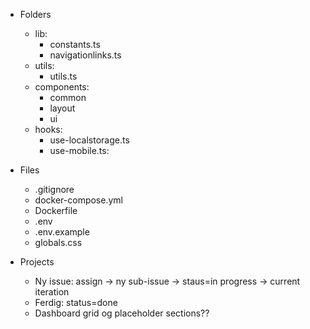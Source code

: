 - Folders

  - lib:
    - constants.ts
    - navigationlinks.ts
  - utils:
    - utils.ts
    <!-- Additionally also add domain/utility.ts; eg. conversion/bytes.ts conversion/date-to-string.ts ... -->
  - components:
    - common
    - layout <!-- Example of using domain/component -->
    - ui <!-- Used by shadcn/ui -->
  - hooks:
    - use-localstorage.ts <!-- Example -->
    - use-mobile.ts:

- Files

  - .gitignore
  - docker-compose.yml
  - Dockerfile
  - .env
  - .env.example
  - globals.css

- Projects
  - Ny issue: assign -> ny sub-issue -> staus=in progress -> current iteration
  - Ferdig: status=done
  - Dashboard grid og placeholder sections??
